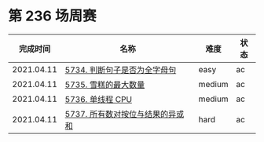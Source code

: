 # 第 236 场周赛

**完成时间**|**名称**|**难度**|**状态**
------------|--------|--------|--------
2021.04.11|[5734. 判断句子是否为全字母句](./5734.%20判断句子是否为全字母句)|easy|ac
2021.04.11|[5735. 雪糕的最大数量](./5735.%20雪糕的最大数量)|medium|ac
2021.04.11|[5736. 单线程 CPU](./5736.%20单线程%20CPU)|medium|ac
2021.04.11|[5737. 所有数对按位与结果的异或和](./5737.%20所有数对按位与结果的异或和)|hard|ac
